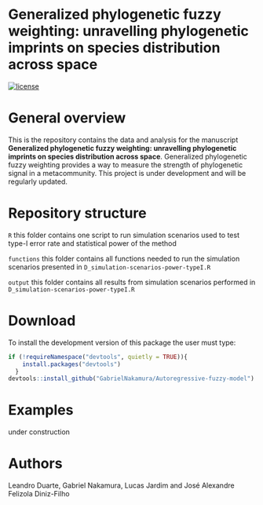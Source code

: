 
<!-- README.md is generated from README.Rmd. Please edit that file -->

# Generalized phylogenetic fuzzy weighting: unravelling phylogenetic imprints on species distribution across space

[![license](https://img.shields.io/github/license/mashape/apistatus.svg)](https://choosealicense.com/licenses/mit/)

# General overview

This is the repository contains the data and analysis for the manuscript
**Generalized phylogenetic fuzzy weighting: unravelling phylogenetic
imprints on species distribution across space**. Generalized
phylogenetic fuzzy weighting provides a way to measure the strength of
phylogenetic signal in a metacommunity. This project is under
development and will be regularly updated.

# Repository structure

`R` this folder contains one script to run simulation scenarios used to
test type-I error rate and statistical power of the method

`functions` this folder contains all functions needed to run the
simulation scenarios presented in `D_simulation-scenarios-power-typeI.R`

`output` this folder contains all results from simulation scenarios
performed in `D_simulation-scenarios-power-typeI.R`

# Download

To install the development version of this package the user must type:

``` r
if (!requireNamespace("devtools", quietly = TRUE)){
    install.packages("devtools")
  }
devtools::install_github("GabrielNakamura/Autoregressive-fuzzy-model")
```

# Examples

under construction

# Authors

Leandro Duarte, Gabriel Nakamura, Lucas Jardim and José Alexandre
Felizola Diniz-Filho

